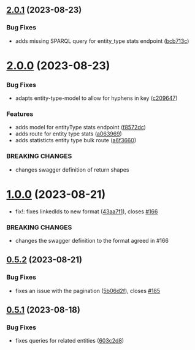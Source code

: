 ## [2.0.1](https://github.com/InTaVia/InTaVia-Backend/compare/v2.0.0...v2.0.1) (2023-08-23)


### Bug Fixes

* adds missing SPARQL query for entity_type stats endpoint ([bcb713c](https://github.com/InTaVia/InTaVia-Backend/commit/bcb713c2e867db8f5c051edce99f526c387f5e2e))



# [2.0.0](https://github.com/InTaVia/InTaVia-Backend/compare/v1.0.0...v2.0.0) (2023-08-23)


### Bug Fixes

* adapts entity-type-model to allow for hyphens in key ([c209647](https://github.com/InTaVia/InTaVia-Backend/commit/c209647f97777051fa3acff420ba568143f3d4af))


### Features

* adds model for entityType stats endpoint ([f8572dc](https://github.com/InTaVia/InTaVia-Backend/commit/f8572dc565d0884e97306bdecd8cb7e1d76ec32c))
* adds route for entity type stats ([a063969](https://github.com/InTaVia/InTaVia-Backend/commit/a063969756145bbe423f83e46395f311ae522a0e))
* adds statisticts entity type bulk route ([a6f3660](https://github.com/InTaVia/InTaVia-Backend/commit/a6f36609eb561e2832a9b9b1308b7ff666033c13))


### BREAKING CHANGES

* changes swagger definition of return shapes



# [1.0.0](https://github.com/InTaVia/InTaVia-Backend/compare/v0.5.2...v1.0.0) (2023-08-21)


* fix!: fixes linkedIds to new format ([43aa7f1](https://github.com/InTaVia/InTaVia-Backend/commit/43aa7f1b1e386a9f127e1d434e228ab06a8ae76a)), closes [#166](https://github.com/InTaVia/InTaVia-Backend/issues/166)


### BREAKING CHANGES

* changes the swagger definition to the format agreed in #166



## [0.5.2](https://github.com/InTaVia/InTaVia-Backend/compare/v0.5.1...v0.5.2) (2023-08-21)


### Bug Fixes

* fixes an issue with the pagination ([5b06d2f](https://github.com/InTaVia/InTaVia-Backend/commit/5b06d2f571185842b70d003ec4b9b07e6ddc52a3)), closes [#185](https://github.com/InTaVia/InTaVia-Backend/issues/185)



## [0.5.1](https://github.com/InTaVia/InTaVia-Backend/compare/v0.5.0...v0.5.1) (2023-08-18)


### Bug Fixes

* fixes queries for related entities ([603c2d8](https://github.com/InTaVia/InTaVia-Backend/commit/603c2d81e7bc2cbb1786b03c5807ed331861e608))



